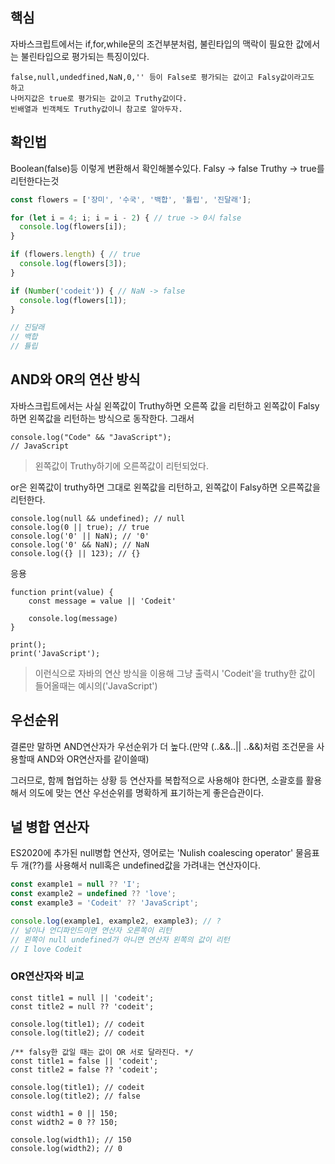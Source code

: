 ## 핵심
자바스크립트에서는 if,for,while문의 조건부분처럼, 불린타입의 맥락이 필요한 값에서는 불린타입으로 평가되는 특징이있다.

	false,null,undedfined,NaN,0,'' 등이 False로 평가되는 값이고 Falsy값이라고도 하고
	나머지값은 true로 평가되는 값이고 Truthy값이다.
	빈배열과 빈객체도 Truthy값이니 참고로 알아두자.

## 확인법
Boolean(false)등 이렇게 변환해서 확인해볼수있다.
Falsy -> false
Truthy -> true를 리턴한다는것

```js
const flowers = ['장미', '수국', '백합', '튤립', '진달래'];

for (let i = 4; i; i = i - 2) { // true -> 0시 false
  console.log(flowers[i]);
}

if (flowers.length) { // true
  console.log(flowers[3]);
}

if (Number('codeit')) { // NaN -> false
  console.log(flowers[1]);
}

// 진달래
// 백합
// 튤립
```

## AND와 OR의 연산 방식
자바스크립트에서는 사실 왼쪽값이 Truthy하면 오른쪽 값을 리턴하고
왼쪽값이 Falsy하면 왼쪽값을 리턴하는 방식으로 동작한다.
그래서
```JS
console.log("Code" && "JavaScript");
// JavaScript
```
>왼쪽값이 Truthy하기에 오른쪽값이 리턴되었다.

or은 왼쪽값이 truthy하면 그대로 왼쪽값을 리턴하고,
왼쪽값이 Falsy하면 오른쪽값을 리턴한다.
```JS
console.log(null && undefined); // null
console.log(0 || true); // true
console.log('0' || NaN); // '0'
console.log('0' && NaN); // NaN
console.log({} || 123); // {}
```
응용
```JS
function print(value) {
	const message = value || 'Codeit'

	console.log(message)
}

print();
print('JavaScript');
```
> 이런식으로 자바의 연산 방식을 이용해 그냥 출력시 'Codeit'을
> truthy한 값이 들어올때는 예시의('JavaScript')

## 우선순위
결론만 말하면 AND연산자가 우선순위가 더 높다.(만약 (..&&..|| ..&&)처럼 조건문을 사용할때 AND와 OR연산자를 같이쓸때)

그러므로, 함께 협업하는 상황 등 연산자를 복합적으로 사용해야 한다면, 소괄호를 활용해서 의도에 맞는 연산 우선순위를 명확하게 표기하는게 좋은습관이다.

## 널 병합 연산자
ES2020에 추가된 null병합 연산자, 영어로는 'Nulish coalescing operator'
물음표 두 개(??)를 사용해서 null혹은 undefined값을 가려내는 연산자이다.
```js
const example1 = null ?? 'I';
const example2 = undefined ?? 'love';
const example3 = 'Codeit' ?? 'JavaScript';

console.log(example1, example2, example3); // ?
// 널이나 언디파인드이면 연산자 오른쪽이 리턴
// 왼쪽이 null undefined가 아니면 연산자 왼쪽의 값이 리턴
// I love Codeit
```

### **OR연산자와 비교**
```JS
const title1 = null || 'codeit';
const title2 = null ?? 'codeit';

console.log(title1); // codeit
console.log(title2); // codeit

/** falsy한 값일 때는 값이 OR 서로 달라진다. */
const title1 = false || 'codeit';
const title2 = false ?? 'codeit';

console.log(title1); // codeit
console.log(title2); // false

const width1 = 0 || 150;
const width2 = 0 ?? 150;

console.log(width1); // 150
console.log(width2); // 0

```